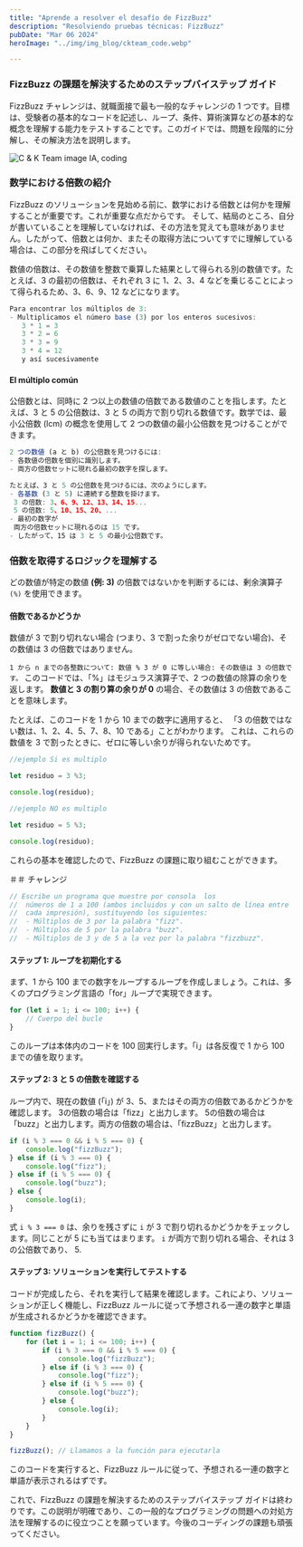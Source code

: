 ```yaml
---
title: "Aprende a resolver el desafío de FizzBuzz"
description: "Resolviendo pruebas técnicas: FizzBuzz"
pubDate: "Mar 06 2024"
heroImage: "../img/img_blog/ckteam_code.webp"

---
```

### FizzBu​​zz の課題を解決するためのステップバイステップ ガイド

FizzBu​​zz チャレンジは、就職面接で最も一般的なチャレンジの 1 つです。目標は、受験者の基本的なコードを記述し、ループ、条件、算術演算などの基本的な概念を理解する能力をテストすることです。このガイドでは、問題を段階的に分解し、その解決方法を説明します。

![C & K Team image IA, coding](/img/img_blog/ckteam_code.webp)

### 数学における倍数の紹介

FizzBu​​zz のソリューションを見始める前に、数学における倍数とは何かを理解することが重要です。これが重要な点だからです。
そして、結局のところ、自分が書いていることを理解していなければ、その方法を覚えても意味がありません。したがって、倍数とは何か、またその取得方法についてすでに理解している場合は、この部分を飛ばしてください。

数値の倍数は、その数値を整数で乗算した結果として得られる別の数値です。たとえば、3 の最初の倍数は、それぞれ 3 に 1、2、3、4 などを乗じることによって得られるため、3、6、9、12 などになります。
```javascript
Para encontrar los múltiplos de 3:
- Multiplicamos el número base (3) por los enteros sucesivos:
   3 * 1 = 3
   3 * 2 = 6
   3 * 3 = 9
   3 * 4 = 12
   y así sucesivamente
```
#### El múltiplo común

公倍数とは、同時に 2 つ以上の数値の倍数である数値のことを指します。たとえば、3 と 5 の公倍数は、3 と 5 の両方で割り切れる数値です。数学では、最小公倍数 (lcm) の概念を使用して 2 つの数値の最小公倍数を見つけることができます。

```javascript
2 つの数値 (a と b) の公倍数を見つけるには:
- 各数値の倍数を個別に識別します。
- 両方の倍数セットに現れる最初の数字を探します。

たとえば、3 と 5 の公倍数を見つけるには、次のようにします。
- 各基数 (3 と 5) に連続する整数を掛けます。
 3 の倍数: 3、6、9、12、13、14、15...
 5 の倍数: 5、10、15、20、...
- 最初の数字が
 両方の倍数セットに現れるのは 15 です。
- したがって、15 は 3 と 5 の最小公倍数です。

```
### 倍数を取得するロジックを理解する
どの数値が特定の数値 **(例: 3)** の倍数ではないかを判断するには、剰余演算子 ``(%)`` を使用できます。

#### 倍数であるかどうか

数値が 3 で割り切れない場合 (つまり、3 で割った余りがゼロでない場合)、その数値は 3 の倍数ではありません。


`1 から n までの各整数について: 数値 % 3 が 0 に等しい場合: その数値は 3 の倍数です。`
このコードでは、「%」はモジュラス演算子で、2 つの数値の除算の余りを返します。 **数値と 3 の割り算の余りが 0** の場合、その数値は 3 の倍数であることを意味します。

たとえば、このコードを 1 から 10 までの数字に適用すると、
「3 の倍数ではない数は、1、2、4、5、7、8、10 である」ことがわかります。
これは、これらの数値を 3 で割ったときに、ゼロに等しい余りが得られないためです。

```javascript
//ejemplo Si es multiplo

let residuo = 3 %3;

console.log(residuo);

//ejemplo NO es multiplo

let residuo = 5 %3;

console.log(residuo);
```

これらの基本を確認したので、FizzBu​​zz の課題に取り組むことができます。

＃＃ チャレンジ
```javascript
// Escribe un programa que muestre por consola  los
//  números de 1 a 100 (ambos incluidos y con un salto de línea entre
//  cada impresión), sustituyendo los siguientes:
//  - Múltiplos de 3 por la palabra "fizz".
//  - Múltiplos de 5 por la palabra "buzz".
//  - Múltiplos de 3 y de 5 a la vez por la palabra "fizzbuzz".


```

#### ステップ 1: ループを初期化する

まず、1 から 100 までの数字をループするループを作成しましょう。これは、多くのプログラミング言語の「for」ループで実現できます。

```javascript
for (let i = 1; i <= 100; i++) {
    // Cuerpo del bucle
}
```

このループは本体内のコードを 100 回実行します。「i」は各反復で 1 から 100 までの値を取ります。

#### ステップ 2: 3 と 5 の倍数を確認する

ループ内で、現在の数値 (「i」) が 3、5、またはその両方の倍数であるかどうかを確認します。 3の倍数の場合は「fizz」と出力します。 5の倍数の場合は「buzz」と出力します。両方の倍数の場合は、「fizzBu​​zz」と出力します。

```javascript
if (i % 3 === 0 && i % 5 === 0) {
    console.log("fizzBuzz");
} else if (i % 3 === 0) {
    console.log("fizz");
} else if (i % 5 === 0) {
    console.log("buzz");
} else {
    console.log(i);
}
```

式 `i % 3 === 0` は、余りを残さずに `i` が 3 で割り切れるかどうかをチェックします。同じことが 5 にも当てはまります。 `i` が両方で割り切れる場合、それは 3 の公倍数であり、 5.

#### ステップ 3: ソリューションを実行してテストする

コードが完成したら、それを実行して結果を確認します。これにより、ソリューションが正しく機能し、FizzBu​​zz ルールに従って予想される一連の数字と単語が生成されるかどうかを確認できます。

```javascript
function fizzBuzz() {
    for (let i = 1; i <= 100; i++) {
        if (i % 3 === 0 && i % 5 === 0) {
            console.log("fizzBuzz");
        } else if (i % 3 === 0) {
            console.log("fizz");
        } else if (i % 5 === 0) {
            console.log("buzz");
        } else {
            console.log(i);
        }
    }
}

fizzBuzz(); // Llamamos a la función para ejecutarla
```

このコードを実行すると、FizzBu​​zz ルールに従って、予想される一連の数字と単語が表示されるはずです。

これで、FizzBu​​zz の課題を解決するためのステップバイステップ ガイドは終わりです。この説明が明確であり、この一般的なプログラミングの問題への対処方法を理解するのに役立つことを願っています。今後のコーディングの課題も頑張ってください。